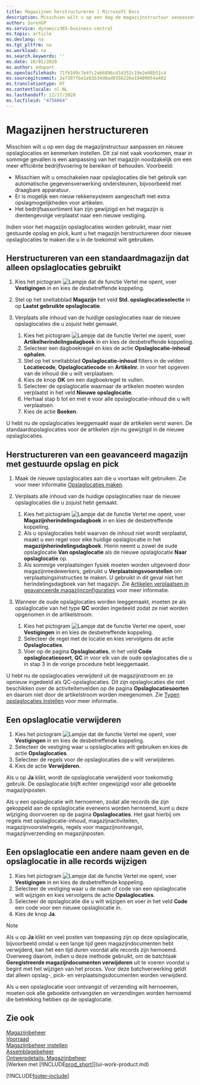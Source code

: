 ```yaml
---
title: Magazijnen herstructureren | Microsoft Docs
description: Misschien wilt u op een dag de magazijnstructuur aanpassen en nieuwe opslaglocaties en kenmerken instellen.
author: SorenGP
ms.service: dynamics365-business-central
ms.topic: article
ms.devlang: na
ms.tgt_pltfrm: na
ms.workload: na
ms.search.keywords: ''
ms.date: 10/01/2020
ms.author: edupont
ms.openlocfilehash: 71f6109c7e4fc2a66896cd14352c19e2e08b51c4
ms.sourcegitcommit: 2e7307fbe1eb3b34d0ad9356226a19409054a402
ms.translationtype: HT
ms.contentlocale: nl-NL
ms.lasthandoff: 12/17/2020
ms.locfileid: "4756064"
---
```

# <a name="restructure-warehouses"></a>Magazijnen herstructureren
Misschien wilt u op een dag de magazijnstructuur aanpassen en nieuwe opslaglocaties en kenmerken instellen. Dit zal niet vaak voorkomen, maar in sommige gevallen is een aanpassing van het magazijn noodzakelijk om een meer efficiënte bedrijfsvoering te bereiken of behouden. Voorbeeld:  

- Misschien wilt u omschakelen naar opslaglocaties die het gebruik van automatische gegevensverwerking ondersteunen, bijvoorbeeld met draagbare apparatuur.  
- Er is mogelijk een nieuw rekkensysteem aangeschaft met extra opslagmogelijkheden voor artikelen.  
- Het bedrijfsassortiment kan zijn gewijzigd en het magazijn is dientengevolge verplaatst naar een nieuwe vestiging.  

Indien voor het magazijn opslaglocaties worden gebruikt, maar niet gestuurde opslag en pick, kunt u het magazijn herstructureren door nieuwe opslaglocaties te maken die u in de toekomst wilt gebruiken.  

## <a name="to-restructure-a-basic-warehouse-that-uses-bins-only"></a>Herstructureren van een standaardmagazijn dat alleen opslaglocaties gebruikt  
1.  Kies het pictogram ![Lampje dat de functie Vertel me opent](media/ui-search/search_small.png "Vertel me wat u wilt doen"), voer **Vestigingen** in en kies de desbetreffende koppeling.  
2.  Stel op het sneltabblad **Magazijn** het veld **Std. opslaglocatieselectie** in op **Laatst gebruikte opslaglocatie**.  
3.  Verplaats alle inhoud van de huidige opslaglocaties naar de nieuwe opslaglocaties die u zojuist hebt gemaakt.  

    1.  Kies het pictogram ![Lampje dat de functie Vertel me opent](media/ui-search/search_small.png "Vertel me wat u wilt doen"), voer **Artikelherindelingsdagboek** in en kies de desbetreffende koppeling.  
    2.  Selecteer een dagboekregel en kies de actie **Opslaglocatie-inhoud ophalen**.  
    3.  Stel op het sneltabblad **Opslaglocatie-inhoud** filters in de velden **Locatiecode**, **Opslaglocatiecode** en **Artikelnr.** in voor het opgeven van de inhoud die u wilt verplaatsen.  
    4.  Kies de knop **OK** om een dagboekregel te vullen.  
    5.  Selecteer de opslaglocatie waarnaar de artikelen moeten worden verplaatst in het veld **Nieuwe opslaglocatie**.  
    6.  Herhaal stap b tot en met e voor alle opslaglocatie-inhoud die u wilt verplaatsen.  
    7.  Kies de actie **Boeken**.  

U hebt nu de opslaglocaties leeggemaakt waar de artikelen eerst waren. De standaardopslaglocaties voor de artikelen zijn nu gewijzigd in de nieuwe opslaglocaties.  

## <a name="to-restructure-an-advanced-warehouse-that-uses-directed-put-away-and-pick"></a>Herstructureren van een geavanceerd magazijn met gestuurde opslag en pick  

1.  Maak de nieuwe opslaglocaties aan die u voortaan wilt gebruiken. Zie voor meer informatie [Opslaglocaties maken](warehouse-how-to-create-individual-bins.md).  
2.  Verplaats alle inhoud van de huidige opslaglocaties naar de nieuwe opslaglocaties die u zojuist hebt gemaakt.  

    1.  Kies het pictogram ![Lampje dat de functie Vertel me opent](media/ui-search/search_small.png "Vertel me wat u wilt doen"), voer **Magazijnherindelingsdagboek** in en kies de desbetreffende koppeling.  
    2.  Als u opslaglocaties hebt waarvan de inhoud niet wordt verplaatst, maakt u een regel voor elke huidige opslaglocatie in het **magazijnherindelingsdagboek**. Hierin neemt u zowel de oude opslaglocatie **Van opslaglocatie** als de nieuwe opslaglocatie **Naar opslaglocatie** op.  
    3.  Als sommige verplaatsingen fysiek moeten worden uitgevoerd door magazijnmedewerkers, gebruikt u **Verplaatsingsvoorstellen** om verplaatsingsinstructies te maken. U gebruikt in dit geval niet het herindelingsdagboek van het magazijn. Zie [Artikelen verplaatsen in geavanceerde magazijnconfiguraties](warehouse-how-to-move-items-in-advanced-warehousing.md) voor meer informatie.  

3.  Wanneer de oude opslaglocaties worden leeggemaakt, moeten ze als opslaglocatie van het type **QC** worden ingedeeld zodat ze niet worden opgenomen in de artikelstroom.  

    1.  Kies het pictogram ![Lampje dat de functie Vertel me opent](media/ui-search/search_small.png "Vertel me wat u wilt doen"), voer **Vestigingen** in en kies de desbetreffende koppeling.  
    2.  Selecteer de regel met de locatie en kies vervolgens de actie **Opslaglocaties**.  
    3.  Voer op de pagina **Opslaglocaties**, in het veld **Code opslaglocatiesoort**, **QC** in voor elk van de oude opslaglocaties die u in stap 3 in de vorige procedure hebt leeggemaakt.  

U hebt nu de opslaglocaties verwijderd uit de magazijnstroom en ze opnieuw ingedeeld als QC-opslaglocaties. Dit zijn opslaglocaties die niet beschikken over de activiteitenvelden op de pagina **Opslaglocatiesoorten** en daarom niet door de artikelstroom worden meegenomen. Zie [Typen opslaglocaties instellen](warehouse-how-to-set-up-bin-types.md) voor meer informatie.  

## <a name="to-delete-a-bin"></a>Een opslaglocatie verwijderen  

1.  Kies het pictogram ![Lampje dat de functie Vertel me opent](media/ui-search/search_small.png "Vertel me wat u wilt doen"), voer **Vestigingen** in en kies de desbetreffende koppeling.  
2.  Selecteer de vestiging waar u opslaglocaties wilt gebruiken en kies de actie **Opslaglocaties**.  
3.  Selecteer de regels voor de opslaglocaties die u wilt verwijderen.  
4.  Kies de actie **Verwijderen**.  

Als u op **Ja** klikt, wordt de opslaglocatie verwijderd voor toekomstig gebruik. De opslaglocatie blijft echter ongewijzigd voor alle geboekte magazijnposten.  

Als u een opslaglocatie wilt hernoemen, zodat alle records die zijn gekoppeld aan de opslaglocatie eveneens worden hernoemd, kunt u deze wijziging doorvoeren op de pagina **Opslaglocaties**. Het gaat hierbij om regels met opslaglocatie-inhoud, magazijnactiviteiten, magazijnvoorstelregels, regels voor magazijnontvangst, magazijnverzending en magazijnposten.  

## <a name="to-rename-a-bin-and-change-the-bin-code-in-all-records"></a>Een opslaglocatie een andere naam geven en de opslaglocatie in alle records wijzigen  

1.  Kies het pictogram ![Lampje dat de functie Vertel me opent](media/ui-search/search_small.png "Vertel me wat u wilt doen"), voer **Vestigingen** in en kies de desbetreffende koppeling.  
2.  Selecteer de vestiging waar u de naam of code van een opslaglocatie wilt wijzigen en kies vervolgens de actie **Opslaglocaties**.  
3.  Selecteer de opslaglocatie die u wilt wijzigen en voer in het veld **Code** een code voor een nieuwe opslaglocatie in.  
4.  Kies de knop **Ja**.  

> [!NOTE]  
>  Als u op **Ja** klikt en veel posten van toepassing zijn op deze opslaglocatie, bijvoorbeeld omdat u een lange tijd geen magazijndocumenten hebt verwijderd, kan het een tijd duren voordat alle records zijn hernoemd. Overweeg daarom, indien u deze methode gebruikt, om de batchtaak **Geregistreerde magazijndocumenten verwijderen** uit te voeren voordat u begint met het wijzigen van het proces. Voor deze batchverwerking geldt dat alleen opslag-, pick- en verplaatsingsdocumenten worden verwijderd.  
>   
>  Als u een opslaglocatie voor ontvangst of verzending wilt hernoemen, moeten ook alle geboekte ontvangsten en verzendingen worden hernoemd die betrekking hebben op de opslaglocatie.  

## <a name="see-also"></a>Zie ook  
[Magazijnbeheer](warehouse-manage-warehouse.md)  
[Voorraad](inventory-manage-inventory.md)  
[Magazijnbeheer instellen](warehouse-setup-warehouse.md)     
[Assemblagebeheer](assembly-assemble-items.md)    
[Ontwerpdetails: Magazijnbeheer](design-details-warehouse-management.md)  
[Werken met [!INCLUDE[prod_short](includes/prod_short.md)]](ui-work-product.md)


[!INCLUDE[footer-include](includes/footer-banner.md)]